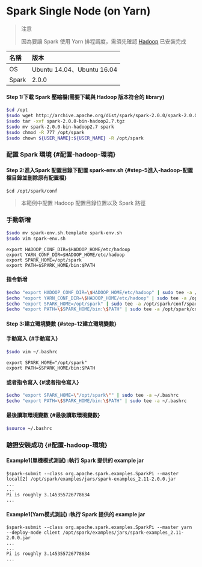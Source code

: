 # Spark Single Node \(on Yarn\)

> 注意
>
> 因為要讓 Spark 使用 Yarn 排程調度，需須先確認 [Hadoop](https://max821214.gitbooks.io/teaching-guide/content/hadoop-single-node.html) 已安裝完成

| 名稱 | 版本 |
| :--- | :--- |
| OS | Ubuntu 14.04、Ubuntu 16.04 |
| Spark | 2.0.0 |

#### Step 1:下載 Spark 壓縮檔\(需要下載與 Hadoop 版本符合的 library\)

```bash
$cd /opt
$sudo wget http://archive.apache.org/dist/spark/spark-2.0.0/spark-2.0.0-bin-hadoop2.7.tgz
$sudo tar -xvf spark-2.0.0-bin-hadoop2.7.tgz
$sudo mv spark-2.0.0-bin-hadoop2.7 spark
$sudo chmod -R 777 /opt/spark
$sudo chown ${USER_NAME}:${USER_NAME} -R /opt/spark
```

### 配置 Spark 環境 {#配置-hadoop-環境}

#### Step 2:進入Spark 配置目錄下配置 spark-env.sh {#step-5進入-hadoop-配置檔目錄並刪除原有配置檔}

```
$cd /opt/spark/conf
```

> 本範例中配置 Hadoop 配置目錄位置以及 Spark 路徑

### 手動新增

```bash
$sudo mv spark-env.sh.template spark-env.sh
$sudo vim spark-env.sh
```

```
export HADOOP_CONF_DIR=$HADOOP_HOME/etc/hadoop
export YARN_CONF_DIR=$HADOOP_HOME/etc/hadoop
export SPARK_HOME=/opt/spark
export PATH=$SPARK_HOME/bin:$PATH
```

#### 指令新增

```bash
$echo "export HADOOP_CONF_DIR=\$HADOOP_HOME/etc/hadoop" | sudo tee -a /opt/spark/conf/spark-env.sh
$echo "export YARN_CONF_DIR=\$HADOOP_HOME/etc/hadoop" | sudo tee -a /opt/spark/conf/spark-env.sh
$echo "export SPARK_HOME=/opt/spark" | sudo tee -a /opt/spark/conf/spark-env.sh
$echo "export PATH=\$SPARK_HOME/bin:\$PATH" | sudo tee -a /opt/spark/conf/spark-env.sh
```

#### Step 3:建立環境變數 {#step-12建立環境變數}

#### 手動寫入 {#手動寫入}

```bash
$sudo vim ~/.bashrc
```

```
export SPARK_HOME="/opt/spark"
export PATH=$SPARK_HOME/bin:$PATH
```

#### 或者指令寫入 {#或者指令寫入}

```bash
$echo "export SPARK_HOME=\"/opt/spark\"" | sudo tee -a ~/.bashrc
$echo "export PATH=\$SPARK_HOME/bin:\$PATH" | sudo tee -a ~/.bashrc
```

#### 最後讀取環境變數 {#最後讀取環境變數}

```bash
$source ~/.bashrc
```

### 驗證安裝成功 {#配置-hadoop-環境}

#### Example1\(單機模式測試\) :執行 Spark 提供的 example jar 

```
$spark-submit --class org.apache.spark.examples.SparkPi --master local[2] /opt/spark/examples/jars/spark-examples_2.11-2.0.0.jar
...
...
Pi is roughly 3.145355726778634
...
```

#### Example1\(Yarn模式測試\) :執行 Spark 提供的 example jar 

```
$spark-submit --class org.apache.spark.examples.SparkPi --master yarn  --deploy-mode client /opt/spark/examples/jars/spark-examples_2.11-2.0.0.jar
...
...
Pi is roughly 3.145355726778634
...
```



